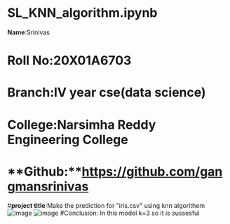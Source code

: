 # SL_KNN_algorithm.ipynb
**Name**:Srinivas
# **Roll No**:20X01A6703
# **Branch**:lV year cse(data science)
# **College**:Narsimha Reddy Engineering College
# **Github:**https://github.com/gangmansrinivas

#**project title**:Make the prediction for "iris.csv" using knn algorithem
![image](https://github.com/gangmansrinivas/SL_KNN_algorithm.ipynb/assets/143176194/094a58e4-1d2e-41a5-9003-934d7ef0edde)
![image](https://github.com/gangmansrinivas/SL_KNN_algorithm.ipynb/assets/143176194/e0e1afaf-46ec-45c1-9e95-8627eadd5e33)
#Conclusion:  In this model k=3 so it is sussesful


